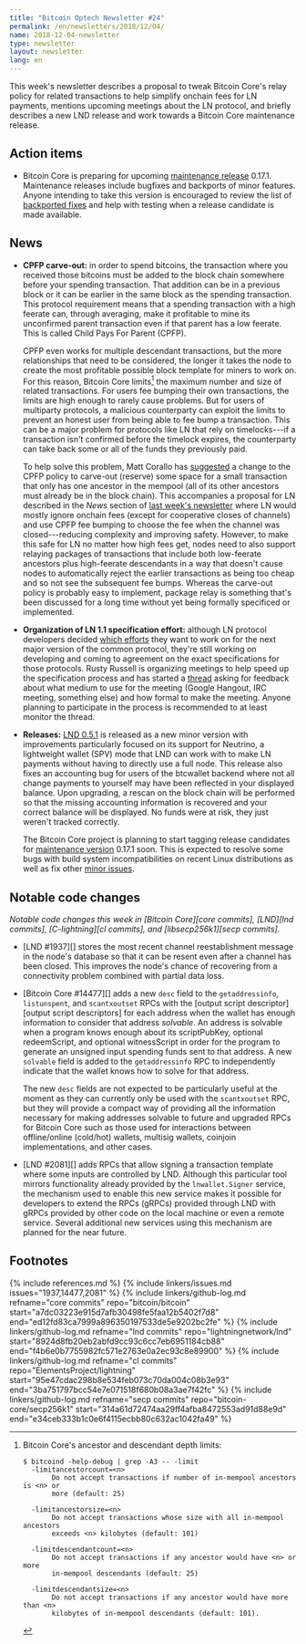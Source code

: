 ```yaml
---
title: "Bitcoin Optech Newsletter #24"
permalink: /en/newsletters/2018/12/04/
name: 2018-12-04-newsletter
type: newsletter
layout: newsletter
lang: en
---
```

This week's newsletter describes a proposal to tweak Bitcoin Core's
relay policy for related transactions to help simplify onchain fees for
LN payments, mentions upcoming meetings about the LN protocol, and
briefly describes a new LND release and work towards a Bitcoin Core
maintenance release.

## Action items

- Bitcoin Core is preparing for upcoming [maintenance release][] 0.17.1.
  Maintenance releases include bugfixes and backports of minor features.
  Anyone intending to take this version is encouraged to review the list of
  [backported fixes][0.17.1 milestone] and help with testing when a release
  candidate is made available.

## News

- **CPFP carve-out:** in order to spend bitcoins, the transaction
  where you received those bitcoins must be added to the block chain
  somewhere before your spending transaction.  That addition can be in a
  previous block or it can be earlier in the same block as the spending
  transaction.  This protocol requirement means that a spending
  transaction with a high feerate can, through averaging, make it
  profitable to mine its unconfirmed parent transaction even if that
  parent has a low feerate.  This is called Child Pays For Parent
  (CPFP).

    CPFP even works for multiple descendant transactions, but the more
    relationships that need to be considered, the longer it takes the node
    to create the most profitable possible block template for
    miners to work on.  For this reason, Bitcoin Core
    limits[^fn-cpfp-limits] the maximum number and size of related
    transactions.  For users fee bumping their own transactions, the
    limits are high enough to rarely cause problems.  But for users of
    multiparty protocols, a malicious counterparty can exploit the
    limits to prevent an honest user from being able to fee bump a
    transaction.  This can be a major problem for protocols like LN that
    rely on timelocks---if a transaction isn't confirmed before the
    timelock expires, the counterparty can take back some or all of the
    funds they previously paid.

    To help solve this problem, Matt Corallo has [suggested][carve out
    thread] a change to the CPFP policy to carve-out (reserve) some
    space for a small transaction that only has one ancestor in the
    mempool (all of its other ancestors must already be in the block
    chain).  This accompanies a proposal for LN described in the *News*
    section of [last week's newsletter][] where LN would mostly ignore
    onchain fees (except for cooperative closes of channels) and use
    CPFP fee bumping to choose the fee when the channel was
    closed---reducing complexity and improving safety.  However, to make
    this safe for LN no matter how high fees get, nodes need to also
    support relaying packages of transactions that include both
    low-feerate ancestors plus high-feerate descendants in a way that
    doesn't cause nodes to automatically reject the earlier transactions
    as being too cheap and so not see the subsequent fee bumps.  Whereas
    the carve-out policy is probably easy to implement, package relay is
    something that's been discussed for a long time without yet being
    formally specificed or implemented.

- **Organization of LN 1.1 specification effort:** although LN protocol
  developers decided [which efforts][ln1.1 accepted proposals] they want
  to work on for the next major version of the common protocol, they're
  still working on developing and coming to agreement on the
  exact specifications for those protocols.  Rusty Russell is organizing
  meetings to help speed up the specification process and has started a
  [thread][ln spec meetings] asking for feedback about what medium to
  use for the meeting (Google Hangout, IRC meeting, something else) and
  how formal to make the meeting.  Anyone planning to participate in the
  process is recommended to at least monitor the thread.

- **Releases:** [LND 0.5.1][] is released as a new minor version with
  improvements particularly focused on its support for Neutrino, a
  lightweight wallet (SPV) mode that LND can work with to make LN
  payments without having to directly use a full node.  This release also
  fixes an accounting bug for users of the btcwallet backend where not
  all change payments to yourself may have been reflected in your
  displayed balance.  Upon upgrading, a rescan on the block chain will
  be performed so that the missing accounting information is recovered
  and your correct balance will be displayed.  No funds were at risk,
  they just weren't tracked correctly.

    The Bitcoin Core project is planning to start tagging release
    candidates for [maintenance version][maintenance release] 0.17.1 soon.
    This is expected to resolve some bugs with build system incompatibilities on
    recent Linux distributions as well as fix other [minor issues][0.17.1 milestone].

[LND 0.5.1]: https://github.com/lightningnetwork/lnd/releases/tag/v0.5.1-beta

## Notable code changes

*Notable code changes this week in [Bitcoin Core][core commits],
[LND][lnd commits], [C-lightning][cl commits], and [libsecp256k1][secp
commits].*

- [LND #1937][] stores the most recent channel reestablishment message
  in the node's database so that it can be resent even after a channel
  has been closed.  This improves the node's chance of recovering from a
  connectivity problem combined with partial data loss.

- [Bitcoin Core #14477][] adds a new `desc` field to the
  `getaddressinfo`, `listunspent`, and `scantxoutset` RPCs with the
  [output script descriptor][output script descriptors] for each address
  when the wallet has enough information to consider that address
  *solvable*.  An address is solvable when a program knows enough about
  its scriptPubKey, optional redeemScript, and optional witnessScript in
  order for the program to generate an unsigned input spending funds
  sent to that address.  A new `solvable` field is added to the
  `getaddressinfo` RPC to independently indicate that the wallet knows
  how to solve for that address.

    The new `desc` fields are not expected to be particularly useful at
    the moment as they can currently only be used with the
    `scantxoutset` RPC, but they will provide a compact way of providing
    all the information necessary for making addresses solvable to
    future and upgraded RPCs for Bitcoin Core such as those used for interactions between
    offline/online (cold/hot) wallets, multisig wallets, coinjoin
    implementations, and other cases.

- [LND #2081][] adds RPCs that allow signing a transaction template
  where some inputs are controlled by LND.  Although this particular
  tool mirrors functionality already provided by the `lnwallet.Signer`
  service, the mechanism used to enable this new service makes it
  possible for developers to extend the RPCs (gRPCs) provided through
  LND with gRPCs provided by other code on the local machine or even a
  remote service.  Several additional new services using this mechanism
  are planned for the near future.

## Footnotes

[^fn-cpfp-limits]:
    Bitcoin Core's ancestor and descendant depth limits:

    ```text
    $ bitcoind -help-debug | grep -A3 -- -limit
      -limitancestorcount=<n>
           Do not accept transactions if number of in-mempool ancestors is <n> or
           more (default: 25)

      -limitancestorsize=<n>
           Do not accept transactions whose size with all in-mempool ancestors
           exceeds <n> kilobytes (default: 101)

      -limitdescendantcount=<n>
           Do not accept transactions if any ancestor would have <n> or more
           in-mempool descendants (default: 25)

      -limitdescendantsize=<n>
           Do not accept transactions if any ancestor would have more than <n>
           kilobytes of in-mempool descendants (default: 101).
    ```

{% include references.md %}
{% include linkers/issues.md issues="1937,14477,2081" %}
{% include linkers/github-log.md
  refname="core commits"
  repo="bitcoin/bitcoin"
  start="a7dc03223e915d7afb30498fe5faa12b5402f7d8"
  end="ed12fd83ca7999a896350197533de5e9202bc2fe"
%}
{% include linkers/github-log.md
  refname="lnd commits"
  repo="lightningnetwork/lnd"
  start="8924d8fb20eb2abfd9cc93c6cc7eb6951184cb88"
  end="f4b6e0b7755982fc571e2763e0a2ec93c8e89900"
%}
{% include linkers/github-log.md
  refname="cl commits"
  repo="ElementsProject/lightning"
  start="95e47cdac298b8e534feb073c70da004c08b3e93"
  end="3ba751797bcc54e7e071518f680b08a3ae7f42fc"
%}
{% include linkers/github-log.md
  refname="secp commits"
  repo="bitcoin-core/secp256k1"
  start="314a61d72474aa29ff4afba8472553ad91d88e9d"
  end="e34ceb333b1c0e6f4115ecbb80c632ac1042fa49"
%}


[maintenance release]: https://bitcoincore.org/en/lifecycle/#maintenance-releases
[last week's newsletter]: {{news23}}#news
[carve out thread]: https://lists.linuxfoundation.org/pipermail/bitcoin-dev/2018-November/016518.html
[ln1.1 accepted proposals]: https://github.com/lightningnetwork/lightning-rfc/wiki/Lightning-Specification-1.1-Proposal-States
[ln spec meetings]: https://lists.linuxfoundation.org/pipermail/lightning-dev/2018-November/001673.html
[0.17.1 milestone]: https://github.com/bitcoin/bitcoin/milestone/39?closed=1
